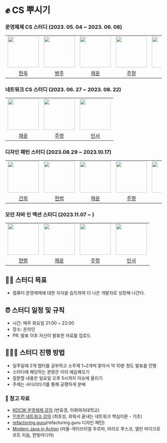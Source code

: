 # ✊ CS 뿌시기

### 운영체제 CS 스터디 (2023. 05. 04 ~ 2023. 06. 08)
<table>
  <tbody>
    <tr>
      <tr>
      <td align="center"><a href="https://github.com/IToriginal"><img src="https://github.com/IToriginal.png" width="100px;" alt=""/></td>
      <td align="center"><a href="https://github.com/byeongJoo05"><img src="https://github.com/byeongJoo05.png" width="100px;" alt=""/></td>
      <td align="center"><a href="https://github.com/kkkwp"><img src="https://github.com/kkkwp.png" width="100px;" alt=""/></td>
      <td align="center"><a href="https://github.com/jooh9992"><img src="https://avatars.githubusercontent.com/u/54580802?v=4" width="100px;" alt=""/></td>
      <td align="center"><a href="https://github.com/dongkiid"><img src="https://github.com/dongkiid.png" width="100px;" alt=""/></td>
      </tr>
      <tr>
      <td align="center"><a href="https://github.com/IToriginal">헌욱</td>
      <td align="center"><a href="https://github.com/byeongJoo05">병주</td>
      <td align="center"><a href="https://github.com/kkkwp">채윤</td> 
      <td align="center"><a href="https://github.com/jooh9992">주형</td> 
      <td align="center"><a href="https://github.com/dongkiid">민서</td> 
      </tr>
    </tr>
  </tbody>
</table>

### 네트워크 CS 스터디 (2023. 06. 27 ~ 2023. 08. 22)

<table>
  <tbody>
    <tr>
      <tr>
      <td align="center"><a href="https://github.com/kkkwp"><img src="https://github.com/kkkwp.png" width="100px;" alt=""/></td>
      <td align="center"><a href="https://github.com/jooh9992"><img src="https://avatars.githubusercontent.com/u/54580802?v=4" width="100px;" alt=""/></td>
      <td align="center"><a href="https://github.com/dongkiid"><img src="https://github.com/dongkiid.png" width="100px;" alt=""/></td>
      </tr>
      <tr>
      <td align="center"><a href="https://github.com/kkkwp">채윤</td> 
      <td align="center"><a href="https://github.com/jooh9992">주형</td> 
      <td align="center"><a href="https://github.com/dongkiid">민서</td> 
      </tr>
    </tr>
  </tbody>
</table>

### 디자인 패턴 스터디 (2023.08.29 ~ 2023.10.17)

<table>
  <tbody>
    <tr>
      <tr>
      <td align="center"><a href="https://github.com/dongkiid"><img src="https://github.com/hig0ni.png" width="100px;" alt=""/></td>
      <td align="center"><a href="https://github.com/dongkiid"><img src="https://github.com/hb9397.png" width="100px;" alt=""/></td>
      <td align="center"><a href="https://github.com/kkkwp"><img src="https://github.com/kkkwp.png" width="100px;" alt=""/></td>
      <td align="center"><a href="https://github.com/jooh9992"><img src="https://github.com/jooh9992.png" width="100px;" alt=""/></td>
      <td align="center"><a href="https://github.com/dongkiid"><img src="https://github.com/dongkiid.png" width="100px;" alt=""/></td>
      </tr>
      <tr>
      <td align="center"><a href="https://github.com/hig0ni">건희</td>
      <td align="center"><a href="https://github.com/hb9397">현범</td>
      <td align="center"><a href="https://github.com/kkkwp">채윤</td> 
      <td align="center"><a href="https://github.com/jooh9992">주형</td> 
      <td align="center"><a href="https://github.com/dongkiid">민서</td> 
      </tr>
    </tr>
  </tbody>
</table>

### 모던 자바 인 액션 스터디 (2023.11.07 ~ )

<table>
  <tbody>
    <tr>
      <tr>
      <td align="center"><a href="https://github.com/dongkiid"><img src="https://github.com/hb9397.png" width="100px;" alt=""/></td>
      <td align="center"><a href="https://github.com/kkkwp"><img src="https://github.com/kkkwp.png" width="100px;" alt=""/></td>
      <td align="center"><a href="https://github.com/jooh9992"><img src="https://github.com/jooh9992.png" width="100px;" alt=""/></td>
      <td align="center"><a href="https://github.com/dongkiid"><img src="https://github.com/dongkiid.png" width="100px;" alt=""/></td>
      </tr>
      <tr>
      <td align="center"><a href="https://github.com/hb9397">현범</td>
      <td align="center"><a href="https://github.com/kkkwp">채윤</td> 
      <td align="center"><a href="https://github.com/jooh9992">주형</td> 
      <td align="center"><a href="https://github.com/dongkiid">민서</td> 
      </tr>
    </tr>
  </tbody>
</table>

## 🏋️‍♀️ 스터디 목표
- 컴퓨터 운영체제에 대한 지식을 습득하여 더 나은 개발자로 성장해 나간다.

## ⏰ 스터디 일정 및 규칙
- 시간: 매주 화요일 21:00 ~ 22:00
- 장소: 온라인
- PR: 발표 이후 자신이 발표한 자료를 업로드

## 👨🏻‍💻 스터디 진행 방법
- 일주일에 2개 챕터를 공부하고 소주제 1~2개씩 맡아서 약 10분 정도 발표를 진행
- 스터디에 해당하는 분량은 미리 예습해오기
- 질문할 내용은 일요일 오후 5시까지 이슈에 올리기
- 주제는 사다리타기를 통해 공평하게 분배

### 🔗 참고 자료
- [KOCW 운영체제 강의](http://www.kocw.net/home/cview.do?cid=3646706b4347ef09#.ZC-7lgE1nt4.link) (반효경, 이화여자대학교)
- [인프런 네트워크 강의](https://www.inflearn.com/course/lecture?courseSlug=%EB%84%A4%ED%8A%B8%EC%9B%8C%ED%81%AC-%ED%95%B5%EC%8B%AC%EC%9D%B4%EB%A1%A0-%EA%B8%B0%EC%B4%88) (최호성, 외워서 끝내는 네트워크 핵심이론 - 기초)
- [refactoring.guru](https://refactoring.guru/ko/design-patterns/catalog)(refactoring.guru 디자인 패턴)
- [Modern Java in Action](https://m.hanbit.co.kr/store/books/book_view.html?p_code=B4926602499) (라울-게이브리얼 우르마, 마리오 푸스코, 앨런 마이크로프트 지음, 한빛미디어)

